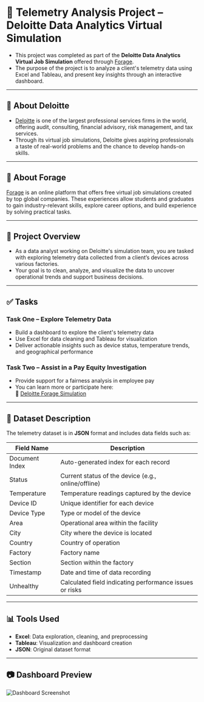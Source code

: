 # 📡 Telemetry Analysis Project – Deloitte Data Analytics Virtual Simulation

- This project was completed as part of the **Deloitte Data Analytics Virtual Job Simulation** offered through [Forage](https://www.theforage.com/). 
- The purpose of the project is to analyze a client's telemetry data using Excel and Tableau, and present key insights through an interactive dashboard.

---

## 🏢 About Deloitte

- [Deloitte](https://www2.deloitte.com/) is one of the largest professional services firms in the world, offering audit, consulting, financial advisory, risk management, and tax services. 
- Through its virtual job simulations, Deloitte gives aspiring professionals a taste of real-world problems and the chance to develop hands-on skills.

---

## 💼 About Forage

[Forage](https://www.theforage.com/) is an online platform that offers free virtual job simulations created by top global companies. 
These experiences allow students and graduates to gain industry-relevant skills, explore career options, and build experience by solving practical tasks.

---

## 📌 Project Overview

- As a data analyst working on Deloitte's simulation team, you are tasked with exploring telemetry data collected from a client’s devices across various factories. 
- Your goal is to clean, analyze, and visualize the data to uncover operational trends and support business decisions.

---

## ✅ Tasks

### Task One – Explore Telemetry Data

- Build a dashboard to explore the client's telemetry data  
- Use Excel for data cleaning and Tableau for visualization  
- Deliver actionable insights such as device status, temperature trends, and geographical performance

### Task Two – Assist in a Pay Equity Investigation

- Provide support for a fairness analysis in employee pay  
- You can learn more or participate here:  
  🔗 [Deloitte Forage Simulation](https://www.theforage.com/simulations/deloitte-au/data-analytics-s5zy)

---

## 📁 Dataset Description

The telemetry dataset is in **JSON** format and includes data fields such as:

| Field Name      | Description                                  |
|------------------|----------------------------------------------|
| Document Index   | Auto-generated index for each record         |
| Status           | Current status of the device (e.g., online/offline) |
| Temperature      | Temperature readings captured by the device  |
| Device ID        | Unique identifier for each device            |
| Device Type      | Type or model of the device                  |
| Area             | Operational area within the facility         |
| City             | City where the device is located             |
| Country          | Country of operation                         |
| Factory          | Factory name                                 |
| Section          | Section within the factory                   |
| Timestamp        | Date and time of data recording              |
| Unhealthy        | Calculated field indicating performance issues or risks |

---

## 📊 Tools Used

- **Excel**: Data exploration, cleaning, and preprocessing  
- **Tableau**: Visualization and dashboard creation  
- **JSON**: Original dataset format  

---


## 📷 Dashboard Preview
![Dashboard Screenshot](https://github.com/user-attachments/assets/51926cef-e83c-4209-9cae-8acd9135e112)


